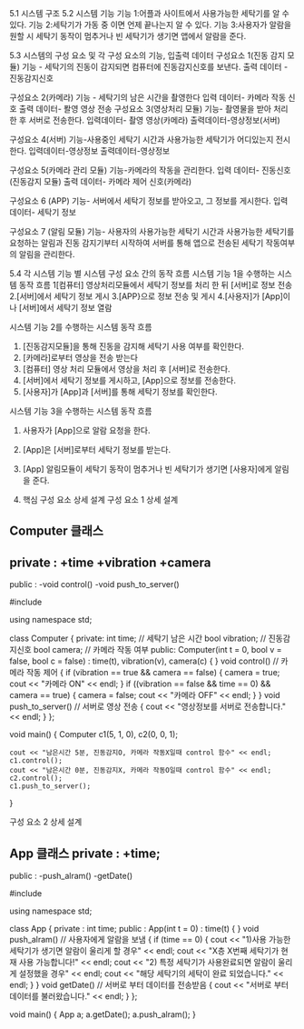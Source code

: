 5.1 시스템 구조
5.2 시스템 기능
기능 1:어플과 사이트에서 사용가능한 세탁기를 알 수 있다.
기능 2:세탁기가 가동 중 이면 언제 끝나는지 알 수 있다.
기능 3:사용자가 알람을 원할 시 세탁기 동작이 멈추거나 빈 세탁기가 생기면 앱에서 알람을 준다.

5.3 시스템의 구성 요소 및 각 구성 요소의 기능, 입출력 데이터
구성요소 1(진동 감지 모듈)
기능 - 세탁기의 진동이 감지되면 컴퓨터에 진동감지신호를 보낸다.
출력 데이터 - 진동감지신호

구성요소 2(카메라)
기능 - 세탁기의 남은 시간을 촬영한다
입력 데이터- 카메라 작동 신호
출력 데이터- 퐐영 영상 전송
구성요소 3(영상처리 모듈)
기능- 촬영물을 받아 처리한 후 서버로 전송한다.
입력데이터- 촬영 영상(카메라)
출력데이터-영상정보(서버)

구성요소 4(서버)
기능-사용중인 세탁기 시간과 사용가능한 세탁기가 어디있는지 전시한다.
입력데이터-영상정보
출력데이터-영상정보

구성요소 5(카메라 관리 모듈)
기능-카메라의 작동을 관리한다.
입력 데이터- 진동신호(진동감지 모듈)
출력 데이터- 카메라 제어 신호(카메라)

구성요소 6 (APP)
기능- 서버에서 세탁기 정보를 받아오고, 그 정보를 게시한다.
입력 데이터- 세탁기 정보

구성요소 7 (알림 모듈)
기능- 사용자의 사용가능한 세탁기 시간과 사용가능한 세탁기를 요청하는 알림과 
진동 감지기부터 시작하여 서버를 통해 앱으로 전송된 세탁기 작동여부의 알림을
관리한다.

5.4 각 시스템 기능 별 시스템 구성 요소 간의 동작 흐름
시스템 기능 1을 수행하는 시스템 동작 흐름
1[컴퓨터] 영상처리모듈에서 세탁기 정보를 처리 한 뒤 [서버]로 정보 전송
2.[서버]에서 세탁기 정보 게시
3.[APP}으로 정보 전송 및 게시
4.[사용자]가 [App]이나 [서버]에서 세탁기 정보 열람




시스템 기능 2를 수행하는 시스템 동작 흐름
 1. [진동감지모듈]을 통해 진동을 감지해 세탁기 사용 여부를 확인한다.
 2. [카메라]로부터 영상을 전송 받는다
 3. [컴퓨터] 영상 처리 모듈에서 영상을 처리 후 [서버]로 전송한다.
 4. [서버]에서 세탁기 정보를 게시하고, [App]으로 정보를 전송한다.
 5. [사용자]가 [App]과 [서버]를 통해 세탁기 정보를 확인한다.


시스템 기능 3을 수행하는 시스템 동작 흐름
 1. 사용자가 [App]으로 알람 요청을 한다.
 2. [App]은 [서버]로부터 세탁기 정보를 받는다.
 3. [App] 알림모듈이 세탁기 동작이 멈추거나 빈 세탁기가 생기면 [사용자]에게 알림을 준다.




6. 핵심 구성 요소 상세 설계
 구성 요소 1 상세 설계

Computer 클래스
-----------
private :
+time
+vibration
+camera
-------------
public :
-void control()
-void push_to_server()


#include <iostream>

using namespace std;

class Computer
{
private:
	int time; // 세탁기 남은 시간
	bool vibration; // 진동감지신호
	bool camera; // 카메라 작동 여부
public:
	Computer(int t = 0, bool v = false, bool c = false) : time(t), vibration(v), camera(c)
	{
	}
	void control() // 카메라 작동 제어
	{
		if (vibration == true && camera == false)
		{
			camera = true;
			cout << "카메라 ON" << endl;
		}
		if ((vibration == false && time == 0) && camera == true)
		{
			camera = false;
			cout << "카메라 OFF" << endl;
		}
	}
	void push_to_server() // 서버로 영상 전송
	{
		cout << "영상정보를 서버로 전송합니다." << endl;
	}
};

void main()
{
	Computer c1(5, 1, 0), c2(0, 0, 1);

	cout << "남은시간 5분, 진동감지O, 카메라 작동X일때 control 함수" << endl;
	c1.control();
	cout << "남은시간 0분, 진동감지X, 카메라 작동O일때 control 함수" << endl;
	c2.control();
	c1.push_to_server();
}

 구성 요소 2 상세 설계

App 클래스
private :
+time;
------------------
public :
-push_alram()
-getDate()

#include <iostream>

using namespace std;

class App
{
private :
	int time;
public :
	App(int t = 0) : time(t)
	{
	}
	void push_alram() // 사용자에게 알람을 보냄
	{
	 if (time == 0)
		{
		cout << "1)사용 가능한 세탁기가 생기면 알람이 울리게 할 경우" << endl;
		cout << "X층 X번째 세탁기가 현재 사용 가능합니다!" << endl;
		cout << "2) 특정 세탁기가 사용완료되면 알람이 울리게 설정했을 경우" << endl;
		cout << "해당 세탁기의 세탁이 완료 되었습니다." << endl;
		}
	}
	void getDate() // 서버로 부터 데이터를 전송받음
	{
		cout << "서버로 부터 데이터를 불러왔습니다." << endl;
	}
};

void main()
{
	App a;
	a.getDate();
	a.push_alram();
}



